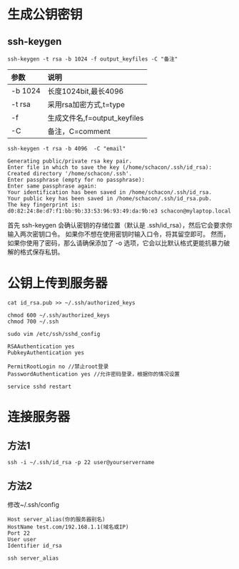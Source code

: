 # 生成公钥密钥
## ssh-keygen

```shell
ssh-keygen -t rsa -b 1024 -f output_keyfiles -C "备注"
```
|参数|说明|
|:----|:----|
|-b 1024|长度1024bit,最长4096|
|-t rsa|采用rsa加密方式,t=type|
|-f	|生成文件名,f=output_keyfiles|
|-C|备注，C=comment|
```shell
ssh-keygen -t rsa -b 4096  -C "email"
```
```shell
Generating public/private rsa key pair.
Enter file in which to save the key (/home/schacon/.ssh/id_rsa):
Created directory '/home/schacon/.ssh'.
Enter passphrase (empty for no passphrase):
Enter same passphrase again:
Your identification has been saved in /home/schacon/.ssh/id_rsa.
Your public key has been saved in /home/schacon/.ssh/id_rsa.pub.
The key fingerprint is:
d0:82:24:8e:d7:f1:bb:9b:33:53:96:93:49:da:9b:e3 schacon@mylaptop.local
```
首先 ssh-keygen 会确认密钥的存储位置（默认是 .ssh/id_rsa），然后它会要求你输入两次密钥口令。 如果你不想在使用密钥时输入口令，将其留空即可。 然而，如果你使用了密码，那么请确保添加了 -o 选项，它会以比默认格式更能抗暴力破解的格式保存私钥。
# 公钥上传到服务器
```shell
cat id_rsa.pub >> ~/.ssh/authorized_keys

chmod 600 ~/.ssh/authorized_keys
chmod 700 ~/.ssh

sudo vim /etc/ssh/sshd_config
```
```
RSAAuthentication yes
PubkeyAuthentication yes

PermitRootLogin no //禁止root登录
PasswordAuthentication yes //允许密码登录，根据你的情况设置
```
```shell
service sshd restart
```

# 连接服务器
## 方法1
```shell
ssh -i ~/.ssh/id_rsa -p 22 user@yourservername
```
## 方法2
修改~/.ssh/config
```
Host server_alias(你的服务器别名)
HostName test.com/192.168.1.1(域名或IP)
Port 22
User user
Identifier id_rsa
```
```shell
ssh server_alias
```